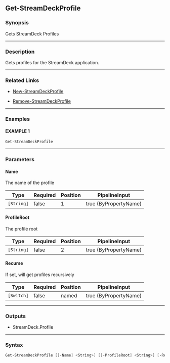 Get-StreamDeckProfile
---------------------




### Synopsis
Gets StreamDeck Profiles



---


### Description

Gets profiles for the StreamDeck application.



---


### Related Links
* [New-StreamDeckProfile](New-StreamDeckProfile.md)



* [Remove-StreamDeckProfile](Remove-StreamDeckProfile.md)





---


### Examples
#### EXAMPLE 1
```PowerShell
Get-StreamDeckProfile
```



---


### Parameters
#### **Name**

The name of the profile






|Type      |Required|Position|PipelineInput        |
|----------|--------|--------|---------------------|
|`[String]`|false   |1       |true (ByPropertyName)|



#### **ProfileRoot**

The profile root






|Type      |Required|Position|PipelineInput        |
|----------|--------|--------|---------------------|
|`[String]`|false   |2       |true (ByPropertyName)|



#### **Recurse**

If set, will get profiles recursively






|Type      |Required|Position|PipelineInput        |
|----------|--------|--------|---------------------|
|`[Switch]`|false   |named   |true (ByPropertyName)|





---


### Outputs
* StreamDeck.Profile






---


### Syntax
```PowerShell
Get-StreamDeckProfile [[-Name] <String>] [[-ProfileRoot] <String>] [-Recurse] [<CommonParameters>]
```
